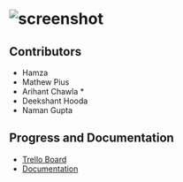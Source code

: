 # ![screenshot](pylotlogo.PNG)

## Contributors
* Hamza
* Mathew Pius
* Arihant Chawla *
* Deekshant Hooda
* Naman Gupta

## Progress and Documentation
* [Trello Board](https://trello.com/b/9zQ3B1nt/pylot-major-project)
* [Documentation](https://ryzbaka.github.io/PyLot/)
